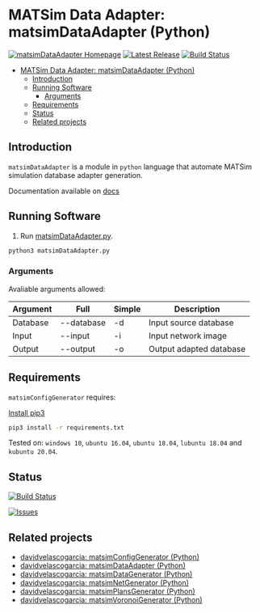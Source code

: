 # MATSim Data Adapter: matsimDataAdapter (Python)
[![matsimDataAdapter Homepage](https://img.shields.io/badge/matsimDataAdapter-develop-orange.svg)](https://github.com/davidvelascogarcia/matsimDataAdapter/tree/develop/programs) [![Latest Release](https://img.shields.io/github/tag/davidvelascogarcia/matsimDataAdapter.svg?label=Latest%20Release)](https://github.com/davidvelascogarcia/matsimDataAdapter/tags) [![Build Status](https://travis-ci.org/davidvelascogarcia/matsimDataAdapter.svg?branch=develop)](https://travis-ci.org/davidvelascogarcia/matsimDataAdapter)

- [MATSim Data Adapter: matsimDataAdapter (Python)](#matsim-data-adapter-matsimdataadapter-python)
  - [Introduction](#introduction)
  - [Running Software](#running-software)
    - [Arguments](#arguments)
  - [Requirements](#requirements)
  - [Status](#status)
  - [Related projects](#related-projects)

## Introduction

`matsimDataAdapter` is a module in `python` language that automate MATSim simulation database adapter generation.

Documentation available on [docs](https://davidvelascogarcia.github.io/matsimDataAdapter)

## Running Software

1. Run [matsimDataAdapter.py](./programs).

```bash
python3 matsimDataAdapter.py
```

### Arguments

Avaliable arguments allowed:

| Argument | Full  | Simple | Description  |
| -------  |  ---  |  ----  | -----------  |
|  Database  |  --database  |  -d  | Input source database  |
|  Input  |  --input  |  -i  | Input network image  |
|  Output  |  --output  |  -o  | Output adapted database  |

## Requirements

`matsimConfigGenerator` requires:

[Install pip3](https://github.com/roboticslab-uc3m/installation-guides/blob/master/install-pip.md)

```bash
pip3 install -r requirements.txt
```

Tested on: `windows 10`, `ubuntu 16.04`, `ubuntu 18.04`, `lubuntu 18.04` and `kubuntu 20.04`.

## Status

[![Build Status](https://travis-ci.org/davidvelascogarcia/matsimDataAdapter.svg?branch=develop)](https://travis-ci.org/davidvelascogarcia/matsimDataAdapter)

[![Issues](https://img.shields.io/github/issues/davidvelascogarcia/matsimDataAdapter.svg?label=Issues)](https://github.com/davidvelascogarcia/matsimDataAdapter/issues)

## Related projects

* [davidvelascogarcia: matsimConfigGenerator (Python)](https://github.com/davidvelascogarcia/matsimConfigGenerator)
* [davidvelascogarcia: matsimDataAdapter (Python)](https://github.com/davidvelascogarcia/matsimDataAdapter)
* [davidvelascogarcia: matsimDataGenerator (Python)](https://github.com/davidvelascogarcia/matsimDataGenerator)
* [davidvelascogarcia: matsimNetGenerator (Python)](https://github.com/davidvelascogarcia/matsimNetGenerator)
* [davidvelascogarcia: matsimPlansGenerator (Python)](https://github.com/davidvelascogarcia/matsimPlansGenerator)
* [davidvelascogarcia: matsimVoronoiGenerator (Python)](https://github.com/davidvelascogarcia/matsimVoronoiGenerator)
